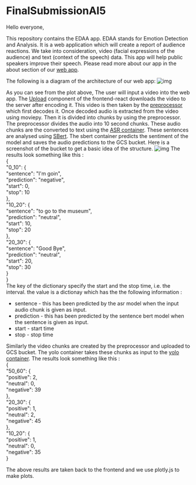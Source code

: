 # FinalSubmissionAI5

Hello everyone,

This repository contains the EDAA app. EDAA stands for Emotion Detection and Analysis. It is a web application which will create a report of audience reactions. We take into consideration, video (facial expressions of the audience) and text (context of the speech) data. This app will help public speakers improve their speech. Please read more about our app in the about section of our [web app](http://34.102.62.14/about). 

The following is a diagram of the architecture of our web app:
![img](https://github.com/aamir09/FinalSubmissionAI5/blob/main/webapp_architecture.PNG "webapp_architecture.PNG")

As you can see from the plot above,
The user will input a video into the web app. The [Upload](https://github.com/aamir09/FinalSubmissionAI5/blob/main/frontend_react/src/components/Upload.js) component of the frontend-react downloads the video to the server after encoding it.
This video is then taken by the [preprocessor](https://github.com/aamir09/FinalSubmissionAI5/tree/main/preprocessor) which first decodes it. 
Once decoded audio is extracted from the video using moviepy.
Then it is divided into chunks by using the preprocessor. The preprocessor divides the audio into 10 second chunks.
These audio chunks are the converted to text using the [ASR container](https://github.com/aamir09/FinalSubmissionAI5/tree/main/OpenAI-ASR).
These sentences are analysed using [SBert](https://github.com/aamir09/FinalSubmissionAI5/tree/main/sbert).
The sbert container predicts the sentiment of the model and saves the audio predictions to the GCS bucket.
Here is a screenshot of the bucket to get a basic idea of the structure.
![img](https://github.com/aamir09/FinalSubmissionAI5/blob/main/GCS_bucket.jpeg)
The results look something like this :</br>
{ <br/>
  "0_10": { <br/>
    "sentence": "I'm goin", <br/>
    "prediction": "negative", <br/>
    "start": 0, <br/>
    "stop": 10 <br/>
  }, <br/>
  "10_20": { <br/>
    "sentence": "to go to the museum", <br/>
    "prediction": "neutral", <br/>
    "start": 10, <br/>
    "stop": 20 <br/>
  }, <br/>
  "20_30": { <br/>
    "sentence": "Good Bye", <br/>
    "prediction": "neutral", <br/>
    "start": 20, <br/>
    "stop": 30<br/>
  } <br/>
} <br/>
The key of the dictionary specify the start and the stop time, i.e. the interval. the value is a dictionay which has the the following information :
- sentence - this has been predicted by the asr model when the input audio chunk is given as input.
- prediction - this has been predicted by the sentence bert model when the sentence is given as input.
- start - start time
- stop - stop time

Similarly the video chunks are created by the preprocessor and uploaded to GCS bucket. The yolo container takes these chunks as input to the [yolo container](https://github.com/aamir09/FinalSubmissionAI5/tree/main/Yolov7).
The results look something like this :</br>
{</br>
  "50_60": {</br>
    "positive": 2,</br>
    "neutral": 0,</br>
    "negative": 39</br>
  },</br>
  "20_30": {</br>
    "positive": 1,</br>
    "neutral": 2,</br>
    "negative": 45</br>
  },</br>
  "10_20": {</br>
    "positive": 1,</br>
    "neutral": 0,</br>
    "negative": 35</br>
  }</br>
  
 The above results are taken back to the frontend and we use plotly.js to make plots.
 
